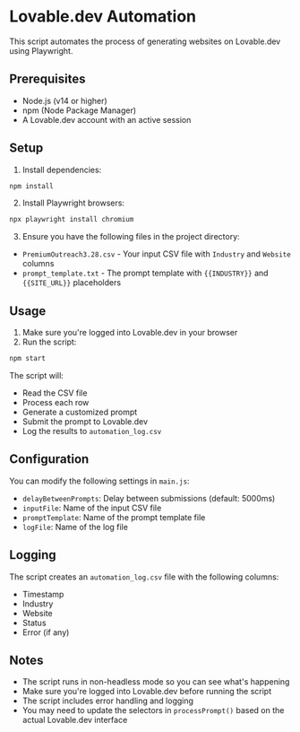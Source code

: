 # Lovable.dev Automation

This script automates the process of generating websites on Lovable.dev using Playwright.

## Prerequisites

- Node.js (v14 or higher)
- npm (Node Package Manager)
- A Lovable.dev account with an active session

## Setup

1. Install dependencies:
```bash
npm install
```

2. Install Playwright browsers:
```bash
npx playwright install chromium
```

3. Ensure you have the following files in the project directory:
- `PremiumOutreach3.28.csv` - Your input CSV file with `Industry` and `Website` columns
- `prompt_template.txt` - The prompt template with `{{INDUSTRY}}` and `{{SITE_URL}}` placeholders

## Usage

1. Make sure you're logged into Lovable.dev in your browser
2. Run the script:
```bash
npm start
```

The script will:
- Read the CSV file
- Process each row
- Generate a customized prompt
- Submit the prompt to Lovable.dev
- Log the results to `automation_log.csv`

## Configuration

You can modify the following settings in `main.js`:
- `delayBetweenPrompts`: Delay between submissions (default: 5000ms)
- `inputFile`: Name of the input CSV file
- `promptTemplate`: Name of the prompt template file
- `logFile`: Name of the log file

## Logging

The script creates an `automation_log.csv` file with the following columns:
- Timestamp
- Industry
- Website
- Status
- Error (if any)

## Notes

- The script runs in non-headless mode so you can see what's happening
- Make sure you're logged into Lovable.dev before running the script
- The script includes error handling and logging
- You may need to update the selectors in `processPrompt()` based on the actual Lovable.dev interface 